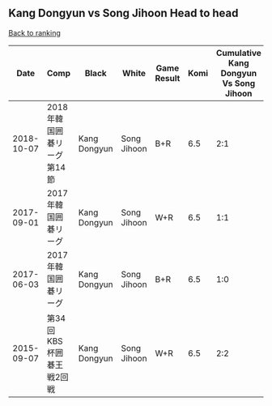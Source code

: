 ## Kang Dongyun vs Song Jihoon Head to head

[Back to ranking](../../index.md)




| **Date** | **Comp** | **Black** | **White** | **Game Result** | **Komi** | **Cumulative Kang Dongyun Vs Song Jihoon** | **Kang Dongyun Streak** | **Song Jihoon Streak** | 
| --- | --- | --- | --- | --- | --- | --- | --- | --- |
| 2018-10-07 | 2018年韓国囲碁リーグ第14節 | Kang Dongyun | Song Jihoon | B+R | 6.5 | 2:1 | 1 | 0 | 
| 2017-09-01 | 2017年韓国囲碁リーグ | Kang Dongyun | Song Jihoon | W+R | 6.5 | 1:1 | 0 | 1 | 
| 2017-06-03 | 2017年韓国囲碁リーグ | Kang Dongyun | Song Jihoon | B+R | 6.5 | 1:0 | 1 | 0 | 
| 2015-09-07 | 第34回KBS杯囲碁王戦2回戦 | Kang Dongyun | Song Jihoon | W+R | 6.5 | 2:2 | 0 | 1 |




